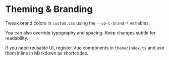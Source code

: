 # Theming & Branding


Tweak brand colors in `custom.css` using the `--vp-c-brand-*` variables.


You can also override typography and spacing. Keep changes subtle for readability.


If you need reusable UI, register Vue components in `theme/index.ts` and use them inline in Markdown as shortcodes.